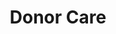 ---
path: "/team/amanda-stachler"
order: 9
name: "Amanda Stachler"
title: "Donor Care"
photo: "amanda.jpg"
facebook: "https://www.facebook.com/amanda.williams.908579"
twitter: "https://twitter.com/07ALWilliams"
instagram: "https://instagram.com/als12/"
category: "Team"
---